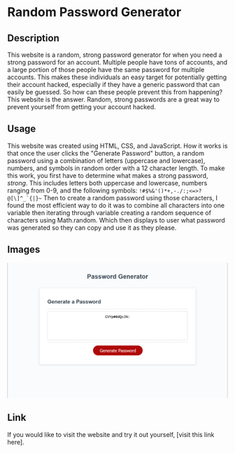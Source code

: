 # Random Password Generator

## Description
This website is a random, strong password generator for when you need a strong password for an account.
Multiple people have tons of accounts, and a large portion of those people have the same password for multiple accounts. This makes these individuals an easy target for potentially getting their account hacked, especially if they have a generic password that can easily be guessed. So how can these people prevent this from happening? This website is the answer. Random, strong passwords are a great way to prevent yourself from getting your account hacked.

## Usage
This website was created using HTML, CSS, and JavaScript. How it works is that once the user clicks the 
"Generate Password" button, a random password using a combination of letters (uppercase and lowercase), numbers, and symbols in random order with a 12 character length. To make this work, you first have to determine what makes a strong password, *strong*. This includes letters both uppercase and lowercase, numbers ranging from 0-9, and the following symbols: 
``!#$%&'()*+,-./:;<=>?@[\]^_`{|}~``
Then to create a random password using those characters, I found the most efficient way to do it was to combine all characters into one variable then iterating through variable creating a random sequence of characters using Math.random. Which then displays to user what password was generated so they can copy and use it as they please.

## Images 
![Screenshot of the website with a randomly generated password, showcasing its function.](./assets/images/SC.png)

## Link
If you would like to visit the website and try it out yourself, [visit this link here].